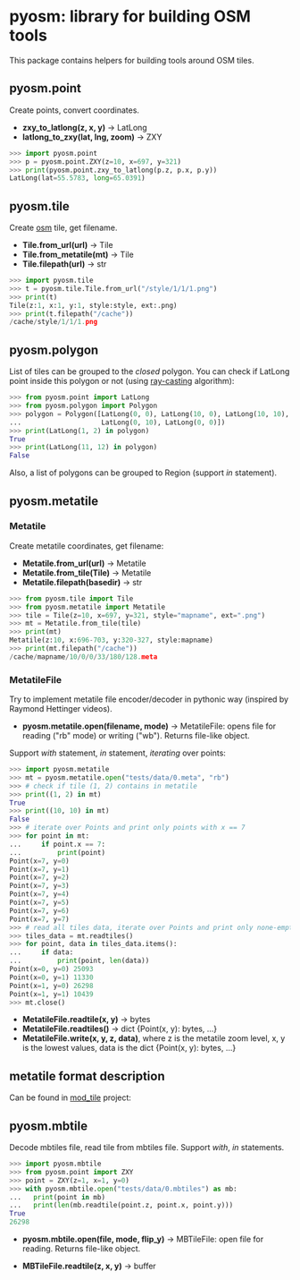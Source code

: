 pyosm: library for building OSM tools
=====================================

This package contains helpers for building tools around OSM tiles.

pyosm.point
-----------

Create points, convert coordinates.

* **zxy_to_latlong(z, x, y)** -> LatLong
* **latlong_to_zxy(lat, lng, zoom)** -> ZXY

```python
>>> import pyosm.point
>>> p = pyosm.point.ZXY(z=10, x=697, y=321)
>>> print(pyosm.point.zxy_to_latlong(p.z, p.x, p.y))
LatLong(lat=55.5783, long=65.0391)

```

pyosm.tile
----------

Create [osm][2] tile, get filename.

* **Tile.from_url(url)** -> Tile
* **Tile.from_metatile(mt)** -> Tile
* **Tile.filepath(url)** -> str

```python
>>> import pyosm.tile
>>> t = pyosm.tile.Tile.from_url("/style/1/1/1.png")
>>> print(t)
Tile(z:1, x:1, y:1, style:style, ext:.png)
>>> print(t.filepath("/cache"))
/cache/style/1/1/1.png

```

pyosm.polygon
-------------

List of tiles can be grouped to the *closed* polygon. You can check if LatLong point inside this
polygon or not (using [ray-casting][3] algorithm):

```python
>>> from pyosm.point import LatLong
>>> from pyosm.polygon import Polygon
>>> polygon = Polygon([LatLong(0, 0), LatLong(10, 0), LatLong(10, 10),
...                    LatLong(0, 10), LatLong(0, 0)])
>>> print(LatLong(1, 2) in polygon)
True
>>> print(LatLong(11, 12) in polygon)
False

```

Also, a list of polygons can be grouped to Region (support *in* statement).

pyosm.metatile
--------------

### Metatile

Create metatile coordinates, get filename:

* **Metatile.from_url(url)** -> Metatile
* **Metatile.from_tile(Tile)** -> Metatile
* **Metatile.filepath(basedir)** -> str

```python
>>> from pyosm.tile import Tile
>>> from pyosm.metatile import Metatile
>>> tile = Tile(z=10, x=697, y=321, style="mapname", ext=".png")
>>> mt = Metatile.from_tile(tile)
>>> print(mt)
Metatile(z:10, x:696-703, y:320-327, style:mapname)
>>> print(mt.filepath("/cache"))
/cache/mapname/10/0/0/33/180/128.meta

```

### MetatileFile

Try to implement metatile file encoder/decoder in pythonic way (inspired by Raymond Hettinger
videos).

* **pyosm.metatile.open(filename, mode)** -> MetatileFile: opens file for reading ("rb" mode) or
  writing ("wb"). Returns file-like object.

Support *with* statement, *in* statement, *iterating* over points:

```python
>>> import pyosm.metatile
>>> mt = pyosm.metatile.open("tests/data/0.meta", "rb")
>>> # check if tile (1, 2) contains in metatile
>>> print((1, 2) in mt)
True
>>> print((10, 10) in mt)
False
>>> # iterate over Points and print only points with x == 7
>>> for point in mt:
...     if point.x == 7:
...         print(point)
Point(x=7, y=0)
Point(x=7, y=1)
Point(x=7, y=2)
Point(x=7, y=3)
Point(x=7, y=4)
Point(x=7, y=5)
Point(x=7, y=6)
Point(x=7, y=7)
>>> # read all tiles data, iterate over Points and print only none-empty data:
>>> tiles_data = mt.readtiles()
>>> for point, data in tiles_data.items():
...     if data:
...         print(point, len(data))
Point(x=0, y=0) 25093
Point(x=0, y=1) 11330
Point(x=1, y=0) 26298
Point(x=1, y=1) 10439
>>> mt.close()

```

* **MetatileFile.readtile(x, y)** -> bytes
* **MetatileFile.readtiles()** -> dict {Point(x, y): bytes, ...}
* **MetatileFile.write(x, y, z, data)**, where z is the metatile zoom level, x, y is the lowest values,
  data is the dict {Point(x, y): bytes, ...}

metatile format description
---------------------------

Can be found in [mod_tile][1] project:

pyosm.mbtile
------------

Decode mbtiles file, read tile from mbtiles file. Support *with*, *in* statements.

```python
>>> import pyosm.mbtile
>>> from pyosm.point import ZXY
>>> point = ZXY(z=1, x=1, y=0)
>>> with pyosm.mbtile.open("tests/data/0.mbtiles") as mb:
...   print(point in mb)
...   print(len(mb.readtile(point.z, point.x, point.y)))
True
26298

```

* **pyosm.mbtile.open(file, mode, flip_y)** -> MBTileFile: open file for reading. Returns file-like object.

* **MBTileFile.readtile(z, x, y)** -> buffer

[1]: https://github.com/openstreetmap/mod_tile/blob/master/includes/metatile.h
[2]: https://wiki.openstreetmap.org/wiki/Slippy_map_tilenames#Python
[3]: http://rosettacode.org/wiki/Ray-casting_algorithm
